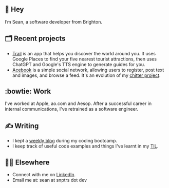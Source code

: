 ## :wave: Hey

I’m Sean, a software developer from Brighton.

## :card_index_dividers: Recent projects

- [Trail](https://trailapp.net) is an app that helps you discover the world around you. It uses Google Places to find your five nearest tourist attractions, then uses ChatGPT and Google's TTS engine to generate guides for you.
- [Acebook](https://github.com/snptrs/bootcamp-acebook) is a simple social network, allowing users to register, post text and images, and browse a feed. It's an evolution of my [chitter project](https://github.com/snptrs/bootcamp-chitter-project).

## :bowtie: Work

I've worked at Apple, ao.com and Aesop. After a successful career in internal communications, I've retrained as a software engineer.

## :writing_hand: Writing

- I kept a [weekly blog](https://snptrs.dev/tag/bootcamp/) during my coding bootcamp.
- I keep track of useful code examples and things I've learnt in my [TIL](https://github.com/snptrs/til).

## :man_technologist: Elsewhere

- Connect with me on [LinkedIn](https://www.linkedin.com/in/snptrs/).
- Email me at: sean at snptrs dot dev

<!--
![](https://img.shields.io/badge/JavaScript-F7DF1E.svg?style=for-the-badge&logo=JavaScript&logoColor=black)
![](https://img.shields.io/badge/Next.js-000000.svg?style=for-the-badge&logo=nextdotjs&logoColor=white)
![](https://img.shields.io/badge/Node.js-339933.svg?style=for-the-badge&logo=nodedotjs&logoColor=white)
![](https://img.shields.io/badge/React-61DAFB.svg?style=for-the-badge&logo=React&logoColor=black)
-->
